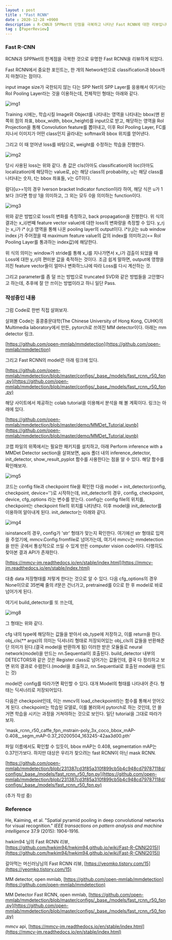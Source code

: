 ```yaml
---
layout : post
title : "Fast RCNN"
date : 2020-12-28 +0900
description : R-CNN과 SPPNet의 단점을 극복하고 나타난 Fast RCNN에 대한 리뷰입니다.
tag : [PaperReview]
---
```


### Fast R-CNN



 RCNN과 SPPNet의 한계점을 극복한 것으로 유명한 Fast RCNN을 리뷰하게 되었다. 



 Fast RCNN에서 중요한 포인트는, 한 개의 Network만으로 classification과 bbox까지 마쳤다는 점이다.

 

 input image size가 국한되지 않는 다는 SPP Net의 SPP Layer를 응용해서 여기서는 RoI Pooling Layer라는 것을 이용하는데, 전체적인 형태는 아래와 같다.

![img1](https://raw.githubusercontent.com/ReaperMaKNaE/reapermaknae.github.io/main/assets/img/20201218-1.png)

 Training 시에는, 학습시킬 Image와 Object를 나타내는 영역을 나타내는 bbox(맨 왼쪽위 점의 좌표, bbox_width, bbox_height)를 input으로 받고, 해당하는 영역을 RoI Projection을 통해 Convolution feature를 뽑아내고, 이후 RoI Pooling Layer, FC를 지나서 이미지가 어떤 class인지 골라내는 softmax와 bbox 위치를 얻어낸다.

 그리고 이 때 얻어낸 loss를 바탕으로, weight를 수정하는 학습을 진행한다. 

 ![img2](https://raw.githubusercontent.com/ReaperMaKNaE/reapermaknae.github.io/main/assets/img/20201218-2.png)

 당시 사용된 loss는 위와 같다. 총 값은 cls(아마도 classification)와 loc(아마도 localization)에 해당하는 value로, p는 해당 class의 probability, u는 해당 class를 나타내는 숫자, t는 bbox 좌표들, v는 GT이다.

 람다[u>=1]의 경우 Iverson bracket Indicator function이라 하여, 해당 식은 u가 1보다 크다면 항상 1을 의미하고, 그 외는 모두 0을 의미하는 function이다.

  ![img3](https://raw.githubusercontent.com/ReaperMaKNaE/reapermaknae.github.io/main/assets/img/20201218-3.png)

 위와 같은 방법으로 loss의 변화를 측정하고, back propagation을 진행한다. 위 식의 결과는 x_i(i번째 feature vector value)에 대한 loss의 변화량을 측정할 수 있다. y_rj는 x_i가 i* (r,j) 영역을 통해 나온 pooling layer의 output이다. i*(r,j)는 sub window index j가 주어졌을 때 maximum feature value의 값의 index를 의미하고(== RoI Pooling Layer를 통과하는 index값)에 해당한다.

 위 식의 의미는 window가 stride를 통해 x_i를 지나가면서 x_i가 검출이 되었을 때 Loss에 대한 y_rj의 편미분 값을 축적하는 것이다. 조금 쉽게 말하면, output에 영향을 끼친 feature vector들이 얼마나 변화하느냐에 따라 Loss를 다시 계산하는 것.



 그리고 parameter를 좀 덜 쓰는 방법으로 truncated SVD와 같은 방법들을 고안했다고 하는데, 추후에 잘 안 쓰이는 방법이라고 하니 일단 Pass.



### 작성중인 내용

  그럼 Code로 한번 직접 살펴보자.

  살펴볼 Code는 홍콩중문대학(The Chinese University of Hong Kong, CUHK)의 Multimedia laboratory에서 만든, pytorch로 쓰여진 MM detector이다. 아래는 mm detector 링크.

[https://github.com/open-mmlab/mmdetection](https://github.com/open-mmlab/mmdetection)



 그리고 Fast RCNN의 model은 아래 링크에 있다.

[https://github.com/open-mmlab/mmdetection/blob/master/configs/_base_/models/fast_rcnn_r50_fpn.py](https://github.com/open-mmlab/mmdetection/blob/master/configs/_base_/models/fast_rcnn_r50_fpn.py)





 해당 사이트에서 제공하는 colab tutorial을 이용해서 분석을 해 볼 계획이다. 링크는 아래에 있다.

[https://github.com/open-mmlab/mmdetection/blob/master/demo/MMDet_Tutorial.ipynb](https://github.com/open-mmlab/mmdetection/blob/master/demo/MMDet_Tutorial.ipynb)

  코랩 파일의 위쪽에서는 필요한 패키지를 설치하고, 아래 Perform inference with a MMDet Detector section을 살펴보면, apis 폴더 내의 inference_detector, init_detector, show_result_pyplot 함수를 사용한다는 점을 알 수 있다. 해당 함수를 확인해보자.

![img5](https://raw.githubusercontent.com/ReaperMaKNaE/reapermaknae.github.io/main/assets/img/20201218-5.png)

 코드는 config file과 checkpoint file을 확인한 다음 model = init_detector(config, checkpoint, device='')로 시작하는데, init_detector의 경우, config, checkpoint, device, cfg_options 라는 변수를 받는다. config는 config file의 위치를, checkpoint는 checkpoint file의 위치를 나타낸다. 이후 model을 init_detector를 이용하여 알아내게 된다. init_detector는 아래와 같다.

  ![img4](https://raw.githubusercontent.com/ReaperMaKNaE/reapermaknae.github.io/main/assets/img/20201218-4.png)

  isinstance의 경우, config가 'str' 형태가 맞는지 확인한다. 여기에선 str 형태로 입력을 주었기에, mmcv.Config.fromfile로 넘어가는데, 여기서 mmcv는 mmdetection을 만든 곳에서 통상적으로 쓰일 수 있게 만든 computer vision code이다. 다행히도 찾아본 결과 API가 존재한다.

 [https://mmcv-jm.readthedocs.io/en/stable/index.html](https://mmcv-jm.readthedocs.io/en/stable/index.html)

 대충 data 저장형태를 저렇게 한다는 것으로 알 수 있다. 다음 cfg_options의 경우 None이므로 35번째 줄의 if문은 건너가고, pretrained를 0으로 한 후 model로 바로 넘어가게 된다.

 여기서 build_detector를 또 쓰는데, 

  ![img8](https://raw.githubusercontent.com/ReaperMaKNaE/reapermaknae.github.io/main/assets/img/20201218-8.png)

 그 형태는 위와 같다. 

 cfg 내의 type에 해당하는 값들을 받아서 ob_type에 저장하고, 이를 return을 한다. obj_cls(** args)의 의미는 딕셔너리 형태로 저장되어있는 obj_cls의 값들을 반환해준단 의미가 된다.(결국 model을 반환하게 됨) 이러한 받은 모듈들로 neural network(model)을 만드는 nn.Sequential이 호출된다. build_detector 내부의 DETECTORS와 같은 것은 Register class로 넘어가는 값들인데, 결국 다 정리하고 보면 위의 결과로 수렴한다.(model을 호출하고, nn.Sequential로 호출된 model을 만드는 것)



 model은 config를 따라가면 확인할 수 있다. 대개 Model의 형태를 나타내어 준다. 형태는 딕셔너리로 저장되어있다.

 다음은 checkpoint인데, 이는 mmcv의 load_checkpoint라는 함수를 통해서 얻어오게 된다. checkpoint는 학습된 모델로, 이를 불러와서 pytorch로 하는 것인데, 안 쓸 거면 학습을 시키는 과정을 거쳐야하는 것으로 보인다. 일단 tutorial을 그대로 따라가 보자.

'mask_rcnn_r50_caffe_fpn_mstrain-poly_3x_coco_bbox_mAP-0.408__segm_mAP-0.37_20200504_163245-42aa3d00.pth'

 파일 이름에서도 확인할 수 있듯이, bbox mAP는 0.408, segmentation mAP는 0.37인가보다. 하지만 대상은 우리가 찾으려는 fast RCNN이 아닌 mask RCNN. 

[https://github.com/open-mmlab/mmdetection/blob/231387cd3f85a310f899cb5b4c948cd79787118d/configs/_base_/models/fast_rcnn_r50_fpn.py](https://github.com/open-mmlab/mmdetection/blob/231387cd3f85a310f899cb5b4c948cd79787118d/configs/_base_/models/fast_rcnn_r50_fpn.py)

(추가 작성 중)





### Reference

He, Kaiming, et al. "Spatial pyramid pooling in deep convolutional networks for visual recognition." *IEEE transactions on pattern analysis and machine intelligence* 37.9 (2015): 1904-1916.

hwkim94 님의 Fast RCNN 리뷰, [https://github.com/hwkim94/hwkim94.github.io/wiki/Fast-R-CNN(2015)](https://github.com/hwkim94/hwkim94.github.io/wiki/Fast-R-CNN(2015))

갈아먹는 머신러닝님의 Fast RCNN 리뷰, [https://yeomko.tistory.com/15](https://yeomko.tistory.com/15)

MM detector, open mmlab, [https://github.com/open-mmlab/mmdetection](https://github.com/open-mmlab/mmdetection)

MM Detector Fast RCNN, open mmlab, [https://github.com/open-mmlab/mmdetection/blob/master/configs/_base_/models/fast_rcnn_r50_fpn.py](https://github.com/open-mmlab/mmdetection/blob/master/configs/_base_/models/fast_rcnn_r50_fpn.py)

mmcv api, [https://mmcv-jm.readthedocs.io/en/stable/index.html](https://mmcv-jm.readthedocs.io/en/stable/index.html)

